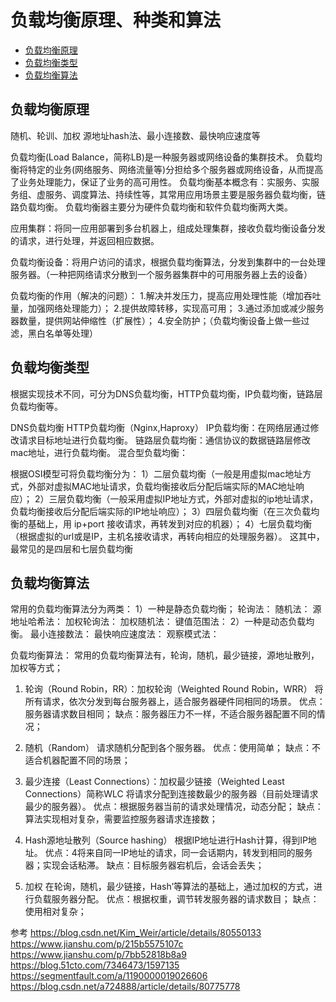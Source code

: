 # 负载均衡原理、种类和算法



- [负载均衡原理](#负载均衡原理)
- [负载均衡类型](#负载均衡类型)
- [负载均衡算法](#负载均衡算法)



## 负载均衡原理

随机、轮训、加权
源地址hash法、最小连接数、最快响应速度等



负载均衡(Load Balance，简称LB)是一种服务器或网络设备的集群技术。
负载均衡将特定的业务(网络服务、网络流量等)分担给多个服务器或网络设备，从而提高了业务处理能力，保证了业务的高可用性。
负载均衡基本概念有：实服务、实服务组、虚服务、调度算法、持续性等，其常用应用场景主要是服务器负载均衡，链路负载均衡。
负载均衡器主要分为硬件负载均衡和软件负载均衡两大类。




应用集群：将同一应用部署到多台机器上，组成处理集群，接收负载均衡设备分发的请求，进行处理，并返回相应数据。

负载均衡设备：将用户访问的请求，根据负载均衡算法，分发到集群中的一台处理服务器。（一种把网络请求分散到一个服务器集群中的可用服务器上去的设备）

负载均衡的作用（解决的问题）：
1.解决并发压力，提高应用处理性能（增加吞吐量，加强网络处理能力）；
2.提供故障转移，实现高可用；
3.通过添加或减少服务器数量，提供网站伸缩性（扩展性）；
4.安全防护；（负载均衡设备上做一些过滤，黑白名单等处理）



## 负载均衡类型
根据实现技术不同，可分为DNS负载均衡，HTTP负载均衡，IP负载均衡，链路层负载均衡等。

DNS负载均衡
HTTP负载均衡（Nginx,Haproxy）
IP负载均衡：在网络层通过修改请求目标地址进行负载均衡。
链路层负载均衡：通信协议的数据链路层修改mac地址，进行负载均衡。
混合型负载均衡：


根据OSI模型可将负载均衡分为：
1）二层负载均衡（一般是用虚拟mac地址方式，外部对虚拟MAC地址请求，负载均衡接收后分配后端实际的MAC地址响应）；
2）三层负载均衡（一般采用虚拟IP地址方式，外部对虚拟的ip地址请求，负载均衡接收后分配后端实际的IP地址响应）；
3）四层负载均衡（在三次负载均衡的基础上，用 ip+port 接收请求，再转发到对应的机器）；
4）七层负载均衡（根据虚拟的url或是IP，主机名接收请求，再转向相应的处理服务器）。
这其中，最常见的是四层和七层负载均衡




## 负载均衡算法

常用的负载均衡算法分为两类：
1）一种是静态负载均衡；
    轮询法：
    随机法：
    源地址哈希法：
    加权轮询法：
    加权随机法：
    键值范围法：
2）一种是动态负载均衡。
    最小连接数法：
    最快响应速度法：
    观察模式法：



负载均衡算法：
常用的负载均衡算法有，轮询，随机，最少链接，源地址散列，加权等方式；

1. 轮询（Round Robin，RR）：加权轮询（Weighted Round Robin，WRR）
将所有请求，依次分发到每台服务器上，适合服务器硬件同相同的场景。
优点：服务器请求数目相同；
缺点：服务器压力不一样，不适合服务器配置不同的情况；

2. 随机（Random）
请求随机分配到各个服务器。
优点：使用简单；
缺点：不适合机器配置不同的场景；

3. 最少连接（Least Connections）：加权最少链接（Weighted Least Connections）简称WLC
将请求分配到连接数最少的服务器（目前处理请求最少的服务器）。
优点：根据服务器当前的请求处理情况，动态分配；
缺点：算法实现相对复杂，需要监控服务器请求连接数；

4. Hash源地址散列（Source hashing）
根据IP地址进行Hash计算，得到IP地址。
优点：4将来自同一IP地址的请求，同一会话期内，转发到相同的服务器；实现会话粘滞。
缺点：目标服务器宕机后，会话会丢失；

5. 加权
在轮询，随机，最少链接，Hash’等算法的基础上，通过加权的方式，进行负载服务器分配。
优点：根据权重，调节转发服务器的请求数目；
缺点：使用相对复杂；







参考
https://blog.csdn.net/Kim_Weir/article/details/80550133
https://www.jianshu.com/p/215b5575107c
https://www.jianshu.com/p/7bb52818b8a9
https://blog.51cto.com/7346473/1597135
https://segmentfault.com/a/1190000019026606
https://blog.csdn.net/a724888/article/details/80775778

